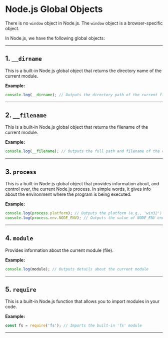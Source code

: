 # Node.js Global Objects

There is no `window` object in Node.js. The `window` object is a browser-specific object.

In Node.js, we have the following global objects:

---

## 1. `__dirname`

This is a built-in Node.js global object that returns the directory name of the current module.

**Example:**
```js
console.log(__dirname); // Outputs the directory path of the current file
```

---

## 2. `__filename`

This is a built-in Node.js global object that returns the filename of the current module.

**Example:**
```js
console.log(__filename); // Outputs the full path and filename of the current file
```

---

## 3. `process`

This is a built-in Node.js global object that provides information about, and control over, the current Node.js process. In simple words, it gives info about the environment where the program is being executed.

**Example:**
```js
console.log(process.platform); // Outputs the platform (e.g., 'win32')
console.log(process.env.NODE_ENV); // Outputs the value of NODE_ENV environment variable
```

---

## 4. `module`

Provides information about the current module (file).

**Example:**
```js
console.log(module); // Outputs details about the current module
```

---

## 5. `require`

This is a built-in Node.js function that allows you to import modules in your code.

**Example:**
```js
const fs = require('fs'); // Imports the built-in 'fs' module
```

---